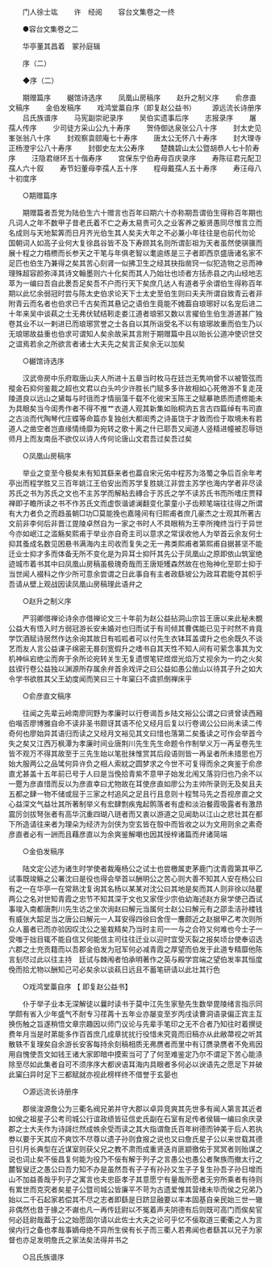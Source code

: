 <!-- { "loadSidebar": true } -->
　　门人徐士竑 
　　许　经阅 
　　容台文集卷之一终 

　　●容台文集卷之二 

　　华亭董其昌着　冢孙庭辑 

　　序（二） 

　　◆序（二） 

　　期赠篇序 
　　樾馆诗选序 
　　凤凰山房稿序 
　　赵升之制义序 
　　俞彦直文稿序 
　　金伯发稿序 
　　戏鸿堂藁自序（即复赵公益书） 
　　源远流长诗册序 
　　吕氏族谱序 
　　马宪副崇祀录序 
　　吴伯实遗事后序 
　　志报录序 
　　屠孺人传序 
　　少司徒方采山公九十寿序 
　　贺侍御达泉张公八十序 
　　封太史见峯张翁八十序 
　　封观察袁颐庵七十寿序 
　　唐太公无怀八十寿序 
　　封大理寺正杨澄宇公八十寿序 
　　封御史左太公寿序 
　　楚魏碧山太公暨胡恭人七十阶寿序 
　　汪隐君继环五十偕寿序 
　　宫保东宁伯寿母百庆录序 
　　寿陈征君元配卫孺人六十叙 
　　寿节妇董母李孺人五十序 
　　程母戴孺人五十寿序 
　　寿汪母八十初度序 

　　○期赠篇序 

　　期赠篇者吾党为陆伯生六十赠言也百年曰期六十亦称期吾谓伯生得称百年期也凡词人之年不数甲子昔老氏着不亡之寿太易贵可久之业客养之躯贤愚同尽惟言立而名成则与天地絜筭而日月齐光伯生其人矣夫大年之不必兼小年往往是也前代勿论　国朝词人如高子业何大复徐昌谷皆不及下寿顾其名则所谓彭祖为天者虽然使骐骥而展十程之力梧槚而长参天之干笔与年俱老智以耄逾练是三子者即西京盛唐诸名家不足匹也伯生乃兼得之矣其苦心刻肾一似拂卫生之经其抉指凿窍一似犯造物之忌而神理殊超容颜弥泽其诗文翰墨则六十化矣而其人乃始壮也顷者方括赤县之内山经地志萃为一编曰吾自此褁吾足矣吾不户而行天下矣庶几达人有道者乎余谓伯生得称百年期以此忆余弱冠时尝与陈太史伯求论天下士太史至伯生则曰夫夫所谓自致青云者非附青云而名者也伯求已千古矣而其悬记之语伯生竟能不媿葢自琅琊好以名宠后进二十年来吴中谈萟之士无弗伏轼结靷走娄江道者琅邪又数以言擢伯生伯生游道甚广独卷其业不以一剌进已而琅琊赏誉之士各自以其所诣受名不以有琅琊故重而伯生乃以无琅琊故益重也伯求可谓知人矣余故采其言附于期赠篇中且以贻长公道冲使识世交之谊焉若余之所欲言者诸士大夫先之矣言正矣余无以加矣 

　　○樾馆诗选序 

　　汉武帝房中乐府取唐山夫人所进十五章当时枚马在廷岂无隽响曾不以被管弦而摐金石抑何鉴裁之超也文君以白头吟少许胜长门赋多多许故相如心死倦游不复走茂陵道良以远山之黛每与时徂而才情丽藻千载不化彼宋玉陈王之赋摹艳质而遗修能未为具眼矣当今闺秀作者不得不推艹衣道人观其新集如贻桐汭五言古四篇绰有韦司直之古淡而代陶琴代庄蝶等命篇亦复独创大都闺秀之诗虽饶于才致而俭于取境未有若道人之凿空者岂直缘情绮靡为宛转之歌十离之什已耶吾又闻道人竖精进幢被忍辱铠师月上而友南岳不欲仅以诗人传何论唐山文君吾过矣吾过矣 

　　○凤凰山房稿序 

　　举业之变至今极矣未有知其繇来者也葢自宋元佑中程苏为洛蜀之争后百余年考亭出而程学胜又三百年姚江王伯安出而苏学复胜姚江非尝主苏学也海内学者非尽读苏氏之书为苏氏之文也不主苏学而解粘去縳合于苏氏之学不读苏氏书而所嗜庄贾释禅即子瞻所读之书不作苏氏文而虚恢谐谑澜翻变化蒙童小子齿颊笔端往往得之所谓有大力者负之而趋虽朝□功□莫能挽也嘉隆间有归熙甫者庶几豪杰之士观其所著古文前非李何后非晋江毘陵卓然自为一家之书时人不具眼稍为王李所掩终当行于异世今亦如岷江之滥觞矣熙甫于举业亦自奇主司以意求之常误收他人为举首云余友何士抑其蚤成名数见困悬书满海内主司收而复失之无一弗类熙甫者第熙甫自据甚坚不能迁业士抑才多而体备无所不变化是为异耳士抑阡其先公于凤凰山之原即依山筑室绝迹城市着书其中曰凤凰山房稿虽极瑰奇哉而王唐矩矱森然故在也殆神化至耶士抑于当世闻人裰科之作少所可意余尝谓之日此事自有主者政繇坡公为政耳君能夺其帜乎吾请从壁上观战因读凤凰山房稿理此语弁之 

　　○赵升之制义序 

　　严羽卿借禅论诗余亦借禅论文三十年前为赵公益拈洞山宗旨王唐以来此秘未覩公益大有悟入时方弱冠游长安未婚对也归而试于有司倾其曹偶能已见于时然不肯竟学饮酒赋诗居然作达余询其故日有呱呱者可以付先生衣钵耳盖谓升之也余既久不谈艺而友人言公益课子绵密无晷刻宽假升之嗜书自其天性不知人间有可萦念事其为文机神纵宕绝尘而奔于余所论宛转关生无复遗恨笔铓煜煜光焰万丈视余为一灼之火矣兹锲行卷公益独以渊源所存属余弁首余戏评之曰公益如愚公凿山以待其子升之如大令学书欲胜其父王幼度闻而笑曰三十年窠臼不虞抓倒禅床乎 

　　○俞彦直文稿序 

　　往闻之先辈云岭南廖同野为孝廉时以行卷谒吾乡陆文裕公公谓之曰贤曾读西厢伯喈否廖博雅自命不读非圣书颇讶其语不伦又经月后复以行卷谒公公曰尚未读二传奇何也廖始异其语归而读之又经月文裕见其文曰惜也落第二矣蚤读之可作会举首今失之矣又江西万枫潭为孝廉时间业唐荆川先生先生命题令作制举义万一再呈卷先生皆不观万不得其故至于三先生始以笔批抹惟赏其后段语则皆一再呈者所未措思也万始大服两公之品骘何异许负之相人索紞之圆梦求之今世不可复得而余之爽鉴于俞彦直尤甚盖十五年前已号于人曰是当俛拾青紫不意甲子始发北闱又落羽归也乃余不以一蹷为彦直惜而反以为彦直幸曰尤物故在耳使彦直如廖公为主帅所录则无及矣且夫五都之肆一物不储或屈于三家之村追风之足且行且息则十程驽马先之吾视彦直之文心益深文气益壮其所著制举义有宏肆剽疾鬼起鹘落者有虚和淡泊餐霞吸露者有激昂震厉剑拔弩张者有高华沉重四瑚八琏者而又衷以游道之见闻助以江山之悲壮其在都下所造请往来者为理朵为经济为剑侠为空玄皆在彀中而皆收之以为文用则余之素奇彦直者必有一詶而且藉彦直以为余爽鉴解嘲也因其授梓诸篇而弁诸简端 

　　○金伯发稿序 

　　陆文定公述为诸生时学使者裁庵杨公之试士也尝檄属吏茅鹿门沈青霞第其甲乙试事既竣觞之公署沈曰是役也得会举首以酬明公之苦心则大善不知其人安在杨公曰有之一在华亭一在常熟沈复询其名杨以某某对沈公曰其地是矣而其人则非徐以陆瞿两公之名对世知青霞之忠节不知其深于文也又家侄少宗伯幼海述赵方泉学使己酉试事竣入南都唐荆川先生访之坐次询赵曰解元当属何士赵公曰解元有之邵圭洁孙楼钱有威张大韶足当之唐公曰解元一人耳安得四徐曰舍侄一麐颇近之赵据甲乙考次则所众人蓄者已而亦验因叹沈公之鉴栽精矣乃当时主司一一与之合符又何难也今士子一受嗤于拙目辄不能自信又何能信主司往往迁业以迎时宜受灭裂之报矣顷台使奉诏选六郡之士充贡籍而以吾郡金伯发为冠军何必减青霞之厚望而伯发于此道专精靡他陈言刬尽过此以往主持　廷试与棘闱者怕承明著作之英与殿学宫端之望伯发率其恒度俛而拾尤物以酬知己可必矣余以谈萟日远且不蓄笔研请以此壮其行色 

　　○戏鸿堂藁自序 【 即复赵公益书】 

　　仆于举子业本无深解徒以曩时读书于莫中江先生家塾先生数举毘陵绪言指示同学颇有省入少年盛气不耐专习荏苒十五年业亦屡变至岁丙戌读曹洞语录偏正宾主互换伤触之旨遂稍悟文章宗趣因以师门议论与先辈手笔印之无不合者乃知往时着撰徒费年月当是时苐能多作百首庶几成章扰扰行役惜未究竟而旧稿亦从此敝菷视之听其散轶不复理矣自余游长安客每持余刻稿相质无弗赝者而里中有订赝录赝者不免焉因用自愧使吾文如钱王诸大家即暗中摸索当可了了何至难鉴定乃尔不谓足下苦心能涤除至尽如此集者自可不须序序大都谀语耳海内具眼者多何必以谀语先之愿足下并破此窠臼异时足下三都赋就亦视此榜样终不借誉于玄晏也 

　　○源远流长诗册序 

　　郡侯浚源詹公为三衢名阀兄弟并守大郡以卓异竞爽其先世多有闻人第言其近者如侯之祖星子公考司城公行谊政绩皆征信史氏副在石室有足传者侯辑一编曰余庆录郡之士大夫作为诗謌烂然成帙余受而读之其大指谓詹氏百年树德而钟美于后人若执劵以要于天其应不爽饮不尽尊以遗子孙则食报之说也又曰詹氏星子公以来世载其德日引月长典型在近谋室则获父兄之教不肃而成重贤迭肖匪颛徼佑于冥冥者则贻谋之说也词止矣不佞昌复何能为役乃不佞有解于列子之言愚公也愚公者聚族而撤太行之麓智叟迂之愚公曰吾力知不办是虽然吾有子子有孙孙又生子子复生孙吾子孙日增而山不加益善哉乎列子之寓言也夫忠臣孝子其意愿宁有量哉所愿者无穷所乘者有待则有累世而克究者矣星子公暨司城公皆廉平不苛为古遗爱惟其营绪未毕而侯之兄弟乃始以二千石起家若偿其不尽之志者即繇是日跻显融要以丰本固基自亲民始三世一辙非偶然也昔于掾之不谳也凡一再传廷尉以不冤着声夫阴德有后则既可高门而俟矣官何必廷尉哉葢于公之始愿固尔请以此佐士大夫之论可乎忆不佞取道三衢衢之人为言侯内行之备也孝哉事嫡母绝不异所生侯有长子而三衢人若弗闻也者繇其以兄子为家督也亦足发明詹氏之家法矣法得并书之 

　　○吕氏族谱序 

